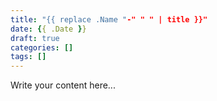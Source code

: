 ```yaml
---
title: "{{ replace .Name "-" " " | title }}"
date: {{ .Date }}
draft: true
categories: []
tags: []
---
```


Write your content here...
